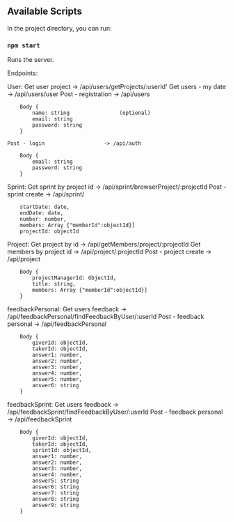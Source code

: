 ## Available Scripts

In the project directory, you can run:

### `npm start`

Runs the server.

Endpoints:

User: 
    Get user project               -> /api/users/getProjects/:userId'
    Get users - my date            -> /api/users/user
    Post - registration            -> /api/users

        Body {
            name: string                (optional)
            email: string
            password: string
        }

    Post - login                   -> /api/auth

        Body {
            email: string
            password: string
        }
Sprint:
    Get sprint by project id        -> /api/sprint/browserProject/:projectId
    Post - sprint create            -> /api/sprint/

        startDate: date,
        endDate: date,
        number: number,
        members: Array {"memberId":objectId}]
        projectId: objectId


Project: 
    Get project by id                -> /api/getMembers/project/:projectId
    Get members by project id        -> /api/project/:projectId
    Post - project create            -> /api/project

        Body {
            projectManagerId: ObjectId,
    		title: string,
    		members: Array {"memberId":objectId}]
        }
feedbackPersonal:
    Get users feedback              -> /api/feedbackPersonal/findFeedbackByUser/:userId
    Post - feedback personal        -> /api/feedbackPersonal

        Body {
            giverId: objectId,
            takerId: objectId,
            answer1: number,
            answer2: number,
            answer3: number,
            answer4: number,
            answer5: number,
            answer6: string
        }

feedbackSprint:
    Get users feedback              -> /api/feedbackSprint/findFeedbackByUser/:userId
    Post - feedback personal        -> /api/feedbackSprint

        Body {
            giverId: objectId,
            takerId: objectId,
            sprintId: objectId,
            answer1: number,
            answer2: number,
            answer3: number,
            answer4: number,
            answer5: string
            answer6: string
            answer7: string
            answer8: string
            answer9: string
        }
